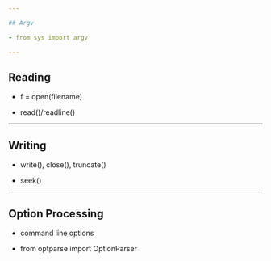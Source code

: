 ```yaml
---

## Argv

- from sys import argv

---
```


## Reading

- f = open(filename)

- read()/readline()

---

## Writing

- write(), close(), truncate()

- seek()

---

## Option Processing

- command line options

- from optparse import OptionParser

